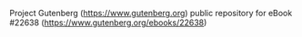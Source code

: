 Project Gutenberg (https://www.gutenberg.org) public repository for eBook #22638 (https://www.gutenberg.org/ebooks/22638)
